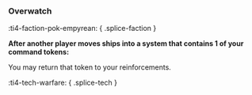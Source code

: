 ### **Overwatch**
:ti4-faction-pok-empyrean:
{ .splice-faction }

**After another player moves ships into a system that contains 1 of your command tokens:**

You may return that token to your reinforcements.

:ti4-tech-warfare:
{ .splice-tech }
